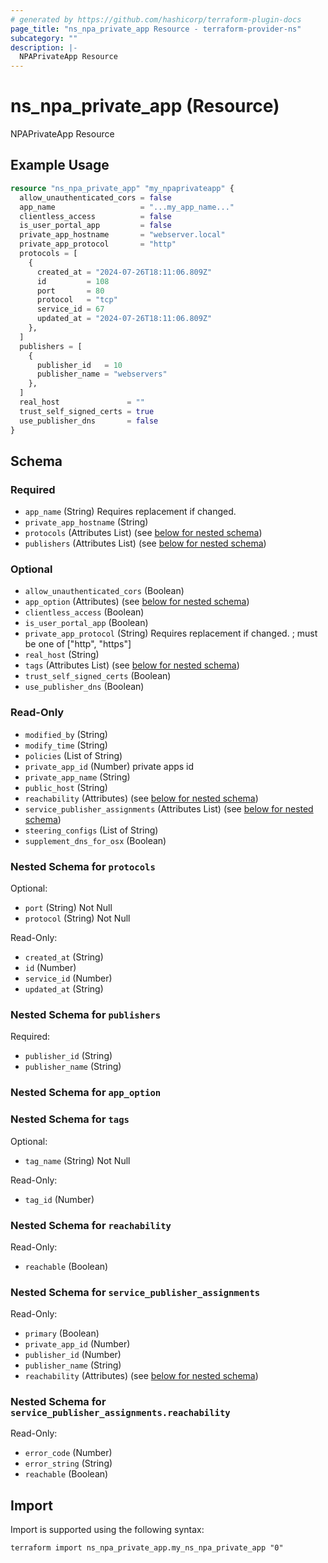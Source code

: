 ```yaml
---
# generated by https://github.com/hashicorp/terraform-plugin-docs
page_title: "ns_npa_private_app Resource - terraform-provider-ns"
subcategory: ""
description: |-
  NPAPrivateApp Resource
---
```


# ns_npa_private_app (Resource)

NPAPrivateApp Resource

## Example Usage

```terraform
resource "ns_npa_private_app" "my_npaprivateapp" {
  allow_unauthenticated_cors = false
  app_name                   = "...my_app_name..."
  clientless_access          = false
  is_user_portal_app         = false
  private_app_hostname       = "webserver.local"
  private_app_protocol       = "http"
  protocols = [
    {
      created_at = "2024-07-26T18:11:06.809Z"
      id         = 108
      port       = 80
      protocol   = "tcp"
      service_id = 67
      updated_at = "2024-07-26T18:11:06.809Z"
    },
  ]
  publishers = [
    {
      publisher_id   = 10
      publisher_name = "webservers"
    },
  ]
  real_host               = ""
  trust_self_signed_certs = true
  use_publisher_dns       = false
}
```

<!-- schema generated by tfplugindocs -->
## Schema

### Required

- `app_name` (String) Requires replacement if changed.
- `private_app_hostname` (String)
- `protocols` (Attributes List) (see [below for nested schema](#nestedatt--protocols))
- `publishers` (Attributes List) (see [below for nested schema](#nestedatt--publishers))

### Optional

- `allow_unauthenticated_cors` (Boolean)
- `app_option` (Attributes) (see [below for nested schema](#nestedatt--app_option))
- `clientless_access` (Boolean)
- `is_user_portal_app` (Boolean)
- `private_app_protocol` (String) Requires replacement if changed. ; must be one of ["http", "https"]
- `real_host` (String)
- `tags` (Attributes List) (see [below for nested schema](#nestedatt--tags))
- `trust_self_signed_certs` (Boolean)
- `use_publisher_dns` (Boolean)

### Read-Only

- `modified_by` (String)
- `modify_time` (String)
- `policies` (List of String)
- `private_app_id` (Number) private apps id
- `private_app_name` (String)
- `public_host` (String)
- `reachability` (Attributes) (see [below for nested schema](#nestedatt--reachability))
- `service_publisher_assignments` (Attributes List) (see [below for nested schema](#nestedatt--service_publisher_assignments))
- `steering_configs` (List of String)
- `supplement_dns_for_osx` (Boolean)

<a id="nestedatt--protocols"></a>
### Nested Schema for `protocols`

Optional:

- `port` (String) Not Null
- `protocol` (String) Not Null

Read-Only:

- `created_at` (String)
- `id` (Number)
- `service_id` (Number)
- `updated_at` (String)


<a id="nestedatt--publishers"></a>
### Nested Schema for `publishers`

Required:

- `publisher_id` (String)
- `publisher_name` (String)


<a id="nestedatt--app_option"></a>
### Nested Schema for `app_option`


<a id="nestedatt--tags"></a>
### Nested Schema for `tags`

Optional:

- `tag_name` (String) Not Null

Read-Only:

- `tag_id` (Number)


<a id="nestedatt--reachability"></a>
### Nested Schema for `reachability`

Read-Only:

- `reachable` (Boolean)


<a id="nestedatt--service_publisher_assignments"></a>
### Nested Schema for `service_publisher_assignments`

Read-Only:

- `primary` (Boolean)
- `private_app_id` (Number)
- `publisher_id` (Number)
- `publisher_name` (String)
- `reachability` (Attributes) (see [below for nested schema](#nestedatt--service_publisher_assignments--reachability))

<a id="nestedatt--service_publisher_assignments--reachability"></a>
### Nested Schema for `service_publisher_assignments.reachability`

Read-Only:

- `error_code` (Number)
- `error_string` (String)
- `reachable` (Boolean)

## Import

Import is supported using the following syntax:

```shell
terraform import ns_npa_private_app.my_ns_npa_private_app "0"
```
